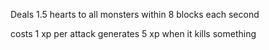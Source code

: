Deals 1.5 hearts to all monsters within 8 blocks each second

costs 1 xp per attack
generates 5 xp when it kills something